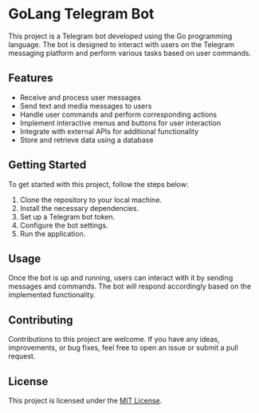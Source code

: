 # GoLang Telegram Bot

This project is a Telegram bot developed using the Go programming language. The bot is designed to interact with users on the Telegram messaging platform and perform various tasks based on user commands.

## Features

- Receive and process user messages
- Send text and media messages to users
- Handle user commands and perform corresponding actions
- Implement interactive menus and buttons for user interaction
- Integrate with external APIs for additional functionality
- Store and retrieve data using a database

## Getting Started

To get started with this project, follow the steps below:

1. Clone the repository to your local machine.
2. Install the necessary dependencies.
3. Set up a Telegram bot token.
4. Configure the bot settings.
5. Run the application.

## Usage

Once the bot is up and running, users can interact with it by sending messages and commands. The bot will respond accordingly based on the implemented functionality.

## Contributing

Contributions to this project are welcome. If you have any ideas, improvements, or bug fixes, feel free to open an issue or submit a pull request.

## License

This project is licensed under the [MIT License](LICENSE).
